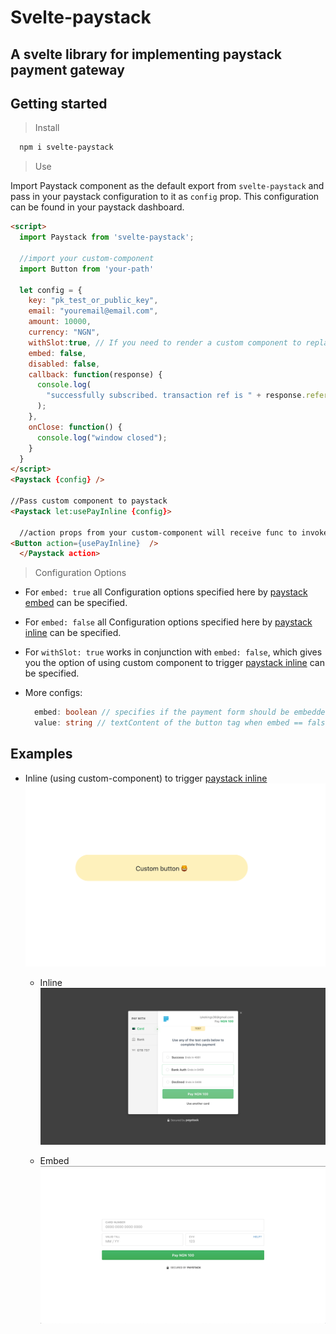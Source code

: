 # Svelte-paystack 

## A svelte library for implementing paystack payment gateway

## Getting started

> Install

```sh
  npm i svelte-paystack
```


> Use

Import Paystack component as the default export from `svelte-paystack` and pass in your paystack configuration to it as `config` prop. This configuration can be found in your paystack dashboard.

```html
<script>
  import Paystack from 'svelte-paystack';

  //import your custom-component
  import Button from 'your-path'

  let config = {
    key: "pk_test_or_public_key",
    email: "youremail@email.com",
    amount: 10000, 
    currency: "NGN",
    withSlot:true, // If you need to render a custom component to replace default button
    embed: false,
    disabled: false,
    callback: function(response) {
      console.log(
        "successfully subscribed. transaction ref is " + response.reference
      );
    },
    onClose: function() {
      console.log("window closed");
    }
  }
</script>
<Paystack {config} />

//Pass custom component to paystack
<Paystack let:usePayInline {config}>

  //action props from your custom-component will receive func to invoke paystack inline, which you can attach to any event inside your custom-component.
<Button action={usePayInline}  />
  </Paystack action>
```
> Configuration Options
  - For `embed: true` all Configuration options specified here by [paystack embed](https://developers.paystack.co/docs/paystack-embded#section-configuration-options) can be specified.

  - For `embed: false` all Configuration options specified here by [paystack inline](https://developers.paystack.co/docs/paystack-inline#section-configuration-options) can be specified.

  - For `withSlot: true` works in conjunction with `embed: false`, which gives you the option of using custom component to trigger [paystack inline](https://developers.paystack.co/docs/paystack-inline#section-configuration-options) can be specified.

  - More configs:

    ```ts
      embed: boolean // specifies if the payment form should be embedded. Defaults to false
      value: string // textContent of the button tag when embed == false. Defaults to "Pay with Paystack"
    ```

## Examples

- Inline (using custom-component) to trigger [paystack inline](https://developers.paystack.co/docs/paystack-inline#section-configuration-options)
  ![](/images/custom-button.png)
 
  - Inline
  ![](/images/inline.png)

  - Embed
  ![](/images/embed.png)